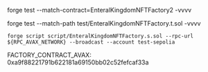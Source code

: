 forge test --match-contract=EnteralKingdomNFTFactory2 -vvvv

forge test --match-path test/EnteralKingdomNFTFactory.t.sol -vvvv


	forge script script/EnteralKingdomNFTFactory.s.sol --rpc-url ${RPC_AVAX_NETWORK} --broadcast --account test-sepolia


 FACTORY_CONTRACT_AVAX: 0xa9f88221791b622181a69150bb02c52fefcaf33a